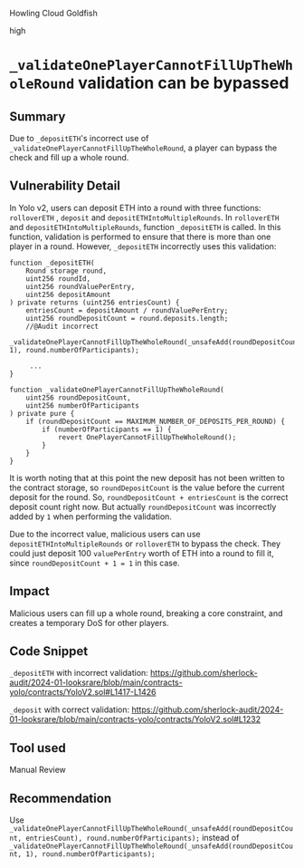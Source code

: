 Howling Cloud Goldfish

high

# `_validateOnePlayerCannotFillUpTheWholeRound` validation can be bypassed

## Summary

Due to `_depositETH`'s incorrect use of `_validateOnePlayerCannotFillUpTheWholeRound`, a player can bypass the check and fill up a whole round.

## Vulnerability Detail

In Yolo v2, users can deposit ETH into a round with three functions: `rolloverETH` , `deposit` and `depositETHIntoMultipleRounds`. In `rolloverETH` and `depositETHIntoMultipleRounds`, function `_depositETH` is called. In this function, validation is performed to ensure that there is more than one player in a round.
However, `_depositETH` incorrectly uses this validation:

    function _depositETH(
        Round storage round,
        uint256 roundId,
        uint256 roundValuePerEntry,
        uint256 depositAmount
    ) private returns (uint256 entriesCount) {
        entriesCount = depositAmount / roundValuePerEntry;
        uint256 roundDepositCount = round.deposits.length;
        //@Audit incorrect
        _validateOnePlayerCannotFillUpTheWholeRound(_unsafeAdd(roundDepositCount, 1), round.numberOfParticipants);

         ...
    }

    function _validateOnePlayerCannotFillUpTheWholeRound(
        uint256 roundDepositCount,
        uint256 numberOfParticipants
    ) private pure {
        if (roundDepositCount == MAXIMUM_NUMBER_OF_DEPOSITS_PER_ROUND) {
            if (numberOfParticipants == 1) {
                revert OnePlayerCannotFillUpTheWholeRound();
            }
        }
    }

It is worth noting that at this point the new deposit has not been written to the contract storage, so `roundDepositCount` is the value before the current deposit for the round. So, `roundDepositCount + entriesCount` is the correct deposit count right now. But actually `roundDepositCount` was incorrectly added by `1` when performing the validation.

Due to the incorrect value, malicious users can use `depositETHIntoMultipleRounds` or `rolloverETH` to bypass the check. They could just deposit 100 `valuePerEntry` worth of ETH into a round to fill it, since `roundDepositCount + 1 = 1` in this case.

## Impact

Malicious users can fill up a whole round, breaking a core constraint, and creates a temporary DoS for other players.

## Code Snippet

`_depositETH` with incorrect validation:
https://github.com/sherlock-audit/2024-01-looksrare/blob/main/contracts-yolo/contracts/YoloV2.sol#L1417-L1426

`_deposit` with correct validation:
https://github.com/sherlock-audit/2024-01-looksrare/blob/main/contracts-yolo/contracts/YoloV2.sol#L1232

## Tool used

Manual Review

## Recommendation

Use `_validateOnePlayerCannotFillUpTheWholeRound(_unsafeAdd(roundDepositCount, entriesCount), round.numberOfParticipants);`
instead of `_validateOnePlayerCannotFillUpTheWholeRound(_unsafeAdd(roundDepositCount, 1), round.numberOfParticipants);`
